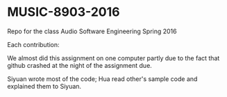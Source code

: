 # MUSIC-8903-2016
Repo for the class Audio Software Engineering Spring 2016


Each contribution:

We almost did this assignment on one computer partly due to the fact that github crashed at the night of the assignment due.

Siyuan wrote most of the code;
Hua read other's sample code and explained them to Siyuan.

